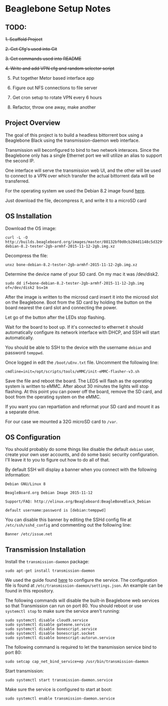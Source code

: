 # Beaglebone Setup Notes

## TODO:

~~1. Scaffold Project~~

~~2. Get Cfg's used into Git~~

~~3. Get commands used into README~~

~~4. Write and add VPN cfg and random selector script~~

5. Put together Metor based interface app

6. Figure out NFS connections to file server

7. Get cron setup to rotate VPN every 6 hours

8. Refactor, throw one away, make another

## Project Overview

The goal of this project is to build a headless bittorrent box using a Beaglebone Black using the transmission-daemon web interface.

Transmission will beconfigured to bind to two network interaces. Since the Beaglebone only has a single Ethernet port we will utilize an alias to support the second IP.

One interface will serve the transmission web UI, and the other will be used to connect to a VPN over which transfer the actual bittorrent data will be transferred.

For the operating system we used the Debian 8.2 image found [here](http://beagleboard.org/latest-images).

Just download the file, decompress it, and write it to a microSD card
## OS Installation

Download the OS image:

    curl -L -O http://builds.beagleboard.org/images/master/08132bf0d0cb284d1148c5d329fe3c8e1aaee44d/bone-debian-8.2-tester-2gb-armhf-2015-11-12-2gb.img.xz

Decompress the file:

    unxz bone-debian-8.2-tester-2gb-armhf-2015-11-12-2gb.img.xz

Determine the device name of your SD card. On my mac it was /dev/disk2.

    sudo dd if=bone-debian-8.2-tester-2gb-armhf-2015-11-12-2gb.img of=/dev/disk2 bs=1m


After the image is written to the microsd card insert it into the microsd slot on the Beaglebone. Boot from the SD card by holding the button on the board nearest the card slot and connecting the power.

Let go of the button after the LEDs stop flashing.

Wait for the board to boot up. If it's connected to ethernet it should automatically configure its network interface with DHCP, and SSH will start automatically.

You should be able to SSH to the device with the username `debian` and password `temppwd`.

Once logged in edit the `/boot/uEnv.txt` file. Uncomment the following line:

    cmdline=init=/opt/scripts/tools/eMMC/init-eMMC-flasher-v3.sh

Save the file and reboot the board. The LEDS will flash as the operating system is written to eMMC. After about 30 minutes the lights will stop flashing. At this point you can power off the board, remove the SD card, and boot from the operating system on the eMMC.

If you want you can repartiation and reformat your SD card and mount it as a separate drive.

For our case we mounted a 32G microSD card to `/var`.

## OS Configuration

You should probably do some things like disable the default `debian` user, create your own user accounts, and do some basic security configuration. I'll leave it to you to figure out how to do all of that.

By default SSH will display a banner when you connect with the following information:

    Debian GNU/Linux 8

    BeagleBoard.org Debian Image 2015-11-12

    Support/FAQ: http://elinux.org/Beagleboard:BeagleBoneBlack_Debian

    default username:password is [debian:temppwd]

You can disable this banner by editing the SSHd config file at `/etc/ssh/sshd_config` and commenting out the following line:

    Banner /etc/issue.net

## Transmission Installation

Install the `transmission-daemon` package:

    sudo apt-get install transmission-daemon

We used the guide found [here](abyrne.me/setting-up-a-transmission-web-interface-on-a-headless-ubuntu-server/) to configure the service. The configuration file is found at `/etc/transmission-daemon/settings.json`. An example can be found in this repository.

The following commands will disable the built-in Beaglebone web services so that Transmission can run on port 80. You should reboot or use `systemctl stop` to make sure the service aren't running:

    sudo systemctl disable cloud9.service
    sudo systemctl disable gateone.service
    sudo systemctl disable bonescript.service
    sudo systemctl disable bonescript.socket
    sudo systemctl disable bonescript-autorun.service

The following command is required to let the transmission service bind to port 80:

    sudo setcap cap_net_bind_service+ep /usr/bin/transmission-daemon

Start transmission:

    sudo systemctl start transmission-daemon.service

Make sure the service is configured to start at boot:

    sudo systemctl enable transmission-daemon.service
